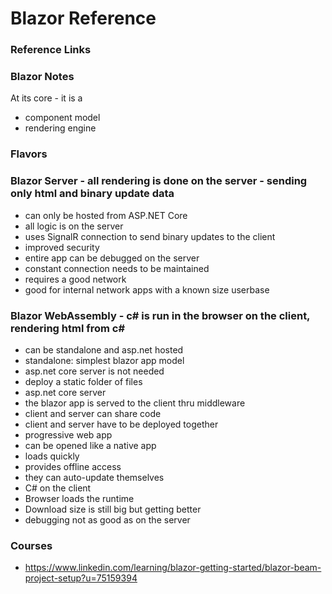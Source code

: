 # Blazor Reference

### Reference Links

### Blazor Notes

At its core - it is a

- component model
- rendering engine

### Flavors

### Blazor Server - all rendering is done on the server - sending only html and binary update data

- can only be hosted from ASP.NET Core
- all logic is on the server
- uses SignalR connection to send binary updates to the client
- improved security
- entire app can be debugged on the server
- constant connection needs to be maintained
- requires a good network
- good for internal network apps with a known size userbase

### Blazor WebAssembly - c# is run in the browser on the client, rendering html from c#

- can be standalone and asp.net hosted
- standalone: simplest blazor app model
- asp.net core server is not needed
- deploy a static folder of files
- asp.net core server
- the blazor app is served to the client thru middleware
- client and server can share code
- client and server have to be deployed together
- progressive web app
- can be opened like a native app
- loads quickly
- provides offline access
- they can auto-update themselves
- C# on the client
- Browser loads the runtime
- Download size is still big but getting better
- debugging not as good as on the server

### Courses

- https://www.linkedin.com/learning/blazor-getting-started/blazor-beam-project-setup?u=75159394
